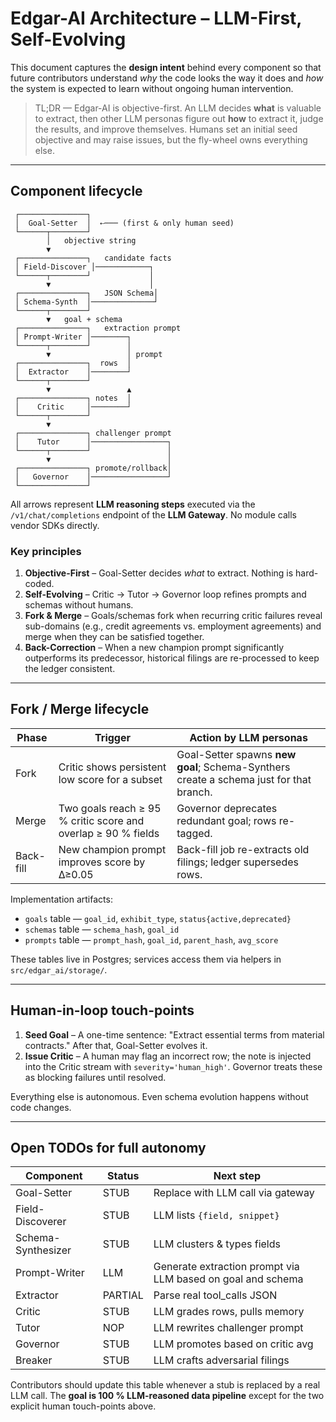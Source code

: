 # Edgar-AI Architecture – LLM-First, Self-Evolving

This document captures the **design intent** behind every component so that
future contributors understand *why* the code looks the way it does and *how*
the system is expected to learn without ongoing human intervention.

> TL;DR — Edgar-AI is objective-first.  An LLM decides **what** is valuable to
> extract, then other LLM personas figure out **how** to extract it, judge the
> results, and improve themselves.  Humans set an initial seed objective and
> may raise issues, but the fly-wheel owns everything else.

---

## Component lifecycle

```text
 ┌───────────────┐
 │  Goal-Setter  │  ⇠─── (first & only human seed)
 └──────┬────────┘
        │   objective string
        ▼
 ┌───────────────┐   candidate facts
 │ Field-Discover │────────────┐
 └──────┬────────┘             │
        ▼                      │
 ┌───────────────┐   JSON Schema│
 │ Schema-Synth  │──────────────┘
 └──────┬────────┘
        ▼   goal + schema
 ┌───────────────┐   extraction prompt
 │ Prompt-Writer │────────┐
 └──────┬────────┘        │
        ▼                 │ prompt
 ┌───────────────┐  rows  │
 │  Extractor    │────────┘
 └──────┬────────┘
        ▼                 ▲
 ┌───────────────┐ notes  │
 │    Critic     │────────┘
 └──────┬────────┘
        ▼
 ┌───────────────┐ challenger prompt
 │    Tutor      │─────────────────┐
 └──────┬────────┘                 │
        ▼                          │
 ┌───────────────┐ promote/rollback│
 │   Governor    │─────────────────┘
 └───────────────┘
```

All arrows represent **LLM reasoning steps** executed via the `/v1/chat/completions`
endpoint of the **LLM Gateway**.  No module calls vendor SDKs directly.

### Key principles

1. **Objective-First** – Goal-Setter decides *what* to extract.  Nothing is
   hard-coded.
2. **Self-Evolving** – Critic → Tutor → Governor loop refines prompts and
   schemas without humans.
3. **Fork & Merge** – Goals/schemas fork when recurring critic failures reveal
   sub-domains (e.g., credit agreements vs. employment agreements) and merge
   when they can be satisfied together.
4. **Back-Correction** – When a new champion prompt significantly outperforms
   its predecessor, historical filings are re-processed to keep the ledger
   consistent.

---

## Fork / Merge lifecycle

| Phase | Trigger                                             | Action by LLM personas                      |
|-------|-----------------------------------------------------|---------------------------------------------|
| Fork  | Critic shows persistent low score for a subset      | Goal-Setter spawns **new goal**; Schema-Synthers create a schema just for that branch. |
| Merge | Two goals reach ≥ 95 % critic score and overlap ≥ 90 % fields | Governor deprecates redundant goal; rows re-tagged. |
| Back-fill | New champion prompt improves score by Δ≥0.05     | Back-fill job re-extracts old filings; ledger supersedes rows. |

Implementation artifacts:

* `goals` table — `goal_id`, `exhibit_type`, `status{active,deprecated}`
* `schemas` table — `schema_hash`, `goal_id`
* `prompts` table — `prompt_hash`, `goal_id`, `parent_hash`, `avg_score`

These tables live in Postgres; services access them via helpers in
`src/edgar_ai/storage/`.

---

## Human-in-loop touch-points

1. **Seed Goal** – A one-time sentence: "Extract essential terms from material
   contracts."  After that, Goal-Setter evolves it.
2. **Issue Critic** – A human may flag an incorrect row; the note is injected
   into the Critic stream with `severity='human_high'`.  Governor treats these
   as blocking failures until resolved.

Everything else is autonomous.  Even schema evolution happens without code
changes.

---

## Open TODOs for full autonomy

| Component          | Status | Next step |
|--------------------|--------|-----------|
| Goal-Setter        | STUB   | Replace with LLM call via gateway |
| Field-Discoverer   | STUB   | LLM lists `{field, snippet}`     |
| Schema-Synthesizer | STUB   | LLM clusters & types fields      |
| Prompt-Writer      | LLM    | Generate extraction prompt via LLM based on goal and schema |
| Extractor          | PARTIAL| Parse real tool_calls JSON       |
| Critic             | STUB   | LLM grades rows, pulls memory    |
| Tutor              | NOP    | LLM rewrites challenger prompt   |
| Governor           | STUB   | LLM promotes based on critic avg |
| Breaker            | STUB   | LLM crafts adversarial filings   |

Contributors should update this table whenever a stub is replaced by a real
LLM call.  The **goal is 100 % LLM-reasoned data pipeline** except for the two
explicit human touch-points above.
